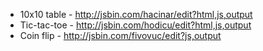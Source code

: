 - 10x10 table - http://jsbin.com/hacinar/edit?html,js,output
- Tic-tac-toe - http://jsbin.com/hodicu/edit?html,js,output
- Coin flip - http://jsbin.com/fivovuc/edit?js,output

